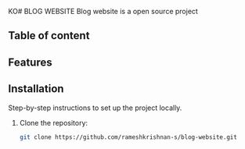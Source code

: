 KO# BLOG WEBSITE
Blog website is a open source project 

## Table of content



## Features




## Installation

Step-by-step instructions to set up the project locally.

1. Clone the repository:
   ```bash
   git clone https://github.com/rameshkrishnan-s/blog-website.git
   ```
